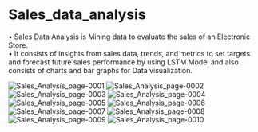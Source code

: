 # Sales_data_analysis
  • Sales Data Analysis is Mining data to evaluate the sales of an Electronic Store.<br />
  • It consists of insights from sales data, trends, and metrics to set targets and forecast future sales performance by using LSTM Model and also consists of charts and bar graphs for Data visualization.<br/>



![Sales_Analysis_page-0001](https://user-images.githubusercontent.com/43718012/209034303-02dfc531-c340-4295-be9e-64e5c8a9518a.jpg)
![Sales_Analysis_page-0002](https://user-images.githubusercontent.com/43718012/209034309-b396c3a1-4f6e-4eaa-b0d2-fd203760843f.jpg)
![Sales_Analysis_page-0003](https://user-images.githubusercontent.com/43718012/209034318-576cf657-4d81-48c3-a3bc-f66115798d93.jpg)
![Sales_Analysis_page-0004](https://user-images.githubusercontent.com/43718012/209034324-0d26531b-07bd-4d9a-9284-768b4aa565fc.jpg)
![Sales_Analysis_page-0005](https://user-images.githubusercontent.com/43718012/209034331-7b222fba-4f33-4435-8edb-7cb03bfda372.jpg)
![Sales_Analysis_page-0006](https://user-images.githubusercontent.com/43718012/209034334-70f69578-a714-4a72-b580-149e8dec71fa.jpg)
![Sales_Analysis_page-0007](https://user-images.githubusercontent.com/43718012/209034340-7a91b6b7-1ae8-48d3-8842-c1d24672a68a.jpg)
![Sales_Analysis_page-0008](https://user-images.githubusercontent.com/43718012/209034342-57b5bf7d-7a6d-46e0-885d-5cee3b81be66.jpg)
![Sales_Analysis_page-0009](https://user-images.githubusercontent.com/43718012/209034293-6c390063-551c-4d74-8561-0e0a273f973d.jpg)
![Sales_Analysis_page-0010](https://user-images.githubusercontent.com/43718012/209034296-ce45cc7c-57eb-4d9a-80b9-7d8a36e77b11.jpg)
